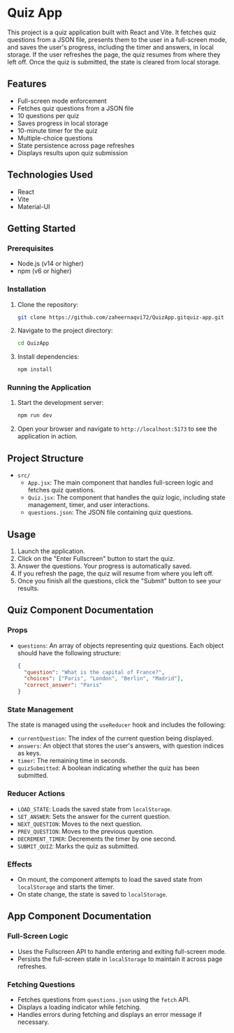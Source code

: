 # Quiz App

This project is a quiz application built with React and Vite. It fetches quiz questions from a JSON file, presents them to the user in a full-screen mode, and saves the user's progress, including the timer and answers, in local storage. If the user refreshes the page, the quiz resumes from where they left off. Once the quiz is submitted, the state is cleared from local storage.

## Features

- Full-screen mode enforcement
- Fetches quiz questions from a JSON file
- 10 questions per quiz
- Saves progress in local storage
- 10-minute timer for the quiz
- Multiple-choice questions
- State persistence across page refreshes
- Displays results upon quiz submission

## Technologies Used

- React
- Vite
- Material-UI

## Getting Started

### Prerequisites

- Node.js (v14 or higher)
- npm (v6 or higher)

### Installation

1. Clone the repository:
    ```sh
    git clone https://github.com/zaheernaqvi72/QuizApp.gitquiz-app.git
    ```
2. Navigate to the project directory:
    ```sh
    cd QuizApp
    ```
3. Install dependencies:
    ```sh
    npm install
    ```

### Running the Application

1. Start the development server:
    ```sh
    npm run dev
    ```
2. Open your browser and navigate to `http://localhost:5173` to see the application in action.

## Project Structure

- `src/`
  - `App.jsx`: The main component that handles full-screen logic and fetches quiz questions.
  - `Quiz.jsx`: The component that handles the quiz logic, including state management, timer, and user interactions.
  - `questions.json`: The JSON file containing quiz questions.

## Usage

1. Launch the application.
2. Click on the "Enter Fullscreen" button to start the quiz.
3. Answer the questions. Your progress is automatically saved.
4. If you refresh the page, the quiz will resume from where you left off.
5. Once you finish all the questions, click the "Submit" button to see your results.

## Quiz Component Documentation

### Props

- `questions`: An array of objects representing quiz questions. Each object should have the following structure:
    ```json
    {
      "question": "What is the capital of France?",
      "choices": ["Paris", "London", "Berlin", "Madrid"],
      "correct_answer": "Paris"
    }
    ```

### State Management

The state is managed using the `useReducer` hook and includes the following:

- `currentQuestion`: The index of the current question being displayed.
- `answers`: An object that stores the user's answers, with question indices as keys.
- `timer`: The remaining time in seconds.
- `quizSubmitted`: A boolean indicating whether the quiz has been submitted.

### Reducer Actions

- `LOAD_STATE`: Loads the saved state from `localStorage`.
- `SET_ANSWER`: Sets the answer for the current question.
- `NEXT_QUESTION`: Moves to the next question.
- `PREV_QUESTION`: Moves to the previous question.
- `DECREMENT_TIMER`: Decrements the timer by one second.
- `SUBMIT_QUIZ`: Marks the quiz as submitted.

### Effects

- On mount, the component attempts to load the saved state from `localStorage` and starts the timer.
- On state change, the state is saved to `localStorage`.

## App Component Documentation

### Full-Screen Logic

- Uses the Fullscreen API to handle entering and exiting full-screen mode.
- Persists the full-screen state in `localStorage` to maintain it across page refreshes.

### Fetching Questions

- Fetches questions from `questions.json` using the `fetch` API.
- Displays a loading indicator while fetching.
- Handles errors during fetching and displays an error message if necessary.

